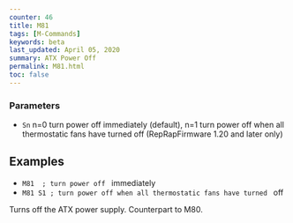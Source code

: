 ```yaml
---
counter: 46
title: M81
tags: [M-Commands] 
keywords: beta 
last_updated: April 05, 2020 
summary: ATX Power Off 
permalink: M81.html
toc: false 
---
```



### Parameters

* `Sn` n=0 turn power off immediately (default), n=1 turn power off when all thermostatic fans have turned off (RepRapFirmware 1.20 and later only)

## Examples

* ` M81  ; turn power off  ` immediately
* ` M81 S1 ; turn power off when all thermostatic fans have turned  ` off

Turns off the ATX power supply. Counterpart to M80.

